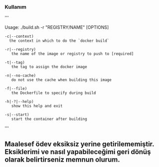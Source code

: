 

### Kullanım

'''

Usage:
    ./build.sh -r "REGISTRY/NAME" [OPTIONS]

    -c|--context)
      the context in which to do the `docker build`

    -r|--registry)
       the name of the image or registry to push to [required]

    -t|--tag)
       the tag to assign the docker image

    -n|--no-cache)
       do not use the cache when building this image

    -f|--file)
       the Dockerfile to specify during build

    -h|-?|--help)
       show this help and exit

    -s|--start)
       start the container after building
'''
##
Maalesef ödev eksiksiz yerine getirilememiştir. Eksiklerimi ve nasıl yapabileceğimi geri dönüş olarak belirtirseniz memnun olurum.
---

